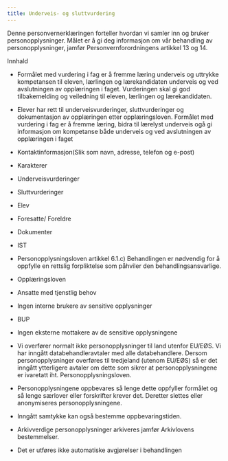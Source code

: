 ```yaml
---
title: Underveis- og sluttvurdering
---
```



  

Denne personvernerklæringen forteller hvordan vi samler inn og bruker personopplysninger. Målet er å gi deg informasjon om vår behandling av personopplysninger, jamfør Personvernforordningens artikkel 13 og 14.

  

Innhald

*   Formålet med vurdering i fag er å fremme læring underveis og uttrykke kompetansen til eleven, lærlingen og lærekandidaten underveis og ved avslutningen av opplæringen i faget. Vurderingen skal gi god tilbakemelding og veiledning til eleven, lærlingen og lærekandidaten.  
    
*   Elever har rett til underveisvurderinger, sluttvurderinger og dokumentasjon av opplæringen etter opplæringsloven. Formålet med vurdering i fag er å fremme læring, bidra til lærelyst underveis ogå gi informasjon om kompetanse både underveis og ved avslutningen av opplæringen i faget  
    
*   Kontaktinformasjon(Slik som navn, adresse, telefon og e-post)  
    
*   Karakterer  
    
*   Underveisvurderinger  
    
*   Sluttvurderinger  
    
*   Elev  
    
*   Foresatte/ Foreldre  
    
*   Dokumenter  
    
*   IST  
    
*   Personopplysningsloven artikkel 6.1.c) Behandlingen er nødvendig for å oppfylle en rettslig forpliktelse som påhviler den behandlingsansvarlige.  
    
*   Opplæringsloven  
    
*   Ansatte med tjenstlig behov  
    
*   Ingen interne brukere av sensitive opplysninger  
    
*   BUP  
    
*   Ingen eksterne mottakere av de sensitive opplysningene  
    
*   Vi overfører normalt ikke personopplysninger til land utenfor EU/EØS. Vi har inngått databehandleravtaler med alle databehandlere. Dersom personopplysninger overføres til tredjeland (utenom EU/EØS) så er det inngått ytterligere avtaler om dette som sikrer at personopplysningene er ivaretatt iht. Personopplysningsloven.  
    
*   Personopplysningene oppbevares så lenge dette oppfyller formålet og så lenge særlover eller forskrifter krever det. Deretter slettes eller anonymiseres personopplysningene.  
    
*   Inngått samtykke kan også bestemme oppbevaringstiden.  
    
*   Arkivverdige personopplysninger arkiveres jamfør Arkivlovens bestemmelser.  
    
*   Det er utføres ikke automatiske avgjørelser i behandlingen